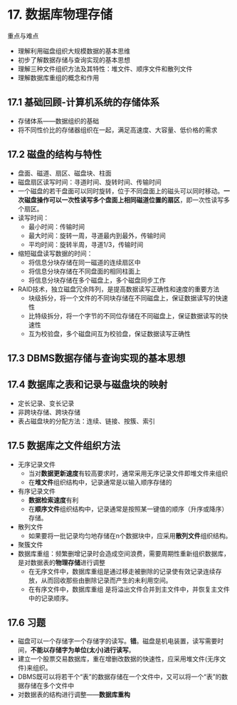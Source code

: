 # 17. 数据库物理存储
重点与难点

- 理解利用磁盘组织大规模数据的基本思维
- 初步了解数据存储与查询实现的基本思想
- 理解三种文件组织方法及其特性：堆文件、顺序文件和散列文件
- 理解数据库重组的概念和作用

## 17.1 基础回顾-计算机系统的存储体系
- 存储体系——数据组织的基础
- 将不同性价比的存储器组织在一起，满足高速度、大容量、低价格的需求

## 17.2 磁盘的结构与特性
- 盘面、磁道、扇区、磁盘块、柱面
- 磁盘扇区读写时间：寻道时间、旋转时间、传输时间
- 一个磁盘的若干盘面可以同时旋转，位于不同盘面上的磁头可以同时移动。**一次磁盘操作可以一次性读写多个盘面上相同磁道位置的扇区**，即一次性读写多个扇区。
- 读写时间：
	- 最小时间：传输时间
	- 最大时间：旋转一周，寻道最内到最外，传输时间
	- 平均时间：旋转半周，寻道1/3，传输时间
- 缩短磁盘读写数据的时间：
	- 将信息分块存储在同一磁道的连续扇区中
	- 将信息分块存储在不同盘面的相同柱面上
	- 将信息分块存储在多个磁盘上，多个磁盘同步工作
- RAID技术，独立磁盘冗余阵列，是提高数据读写正确性和速度的重要方法
	- 块级拆分，将一个文件的不同块存储在不同磁盘上，保证数据读写的快速性
	- 比特级拆分，将一个字节的不同位存储在不同磁盘上，保证数据读写的快速性
	- 互为校验盘，多个磁盘间互为校验盘，保证数据读写正确性


## 17.3 DBMS数据存储与查询实现的基本思想

## 17.4 数据库之表和记录与磁盘块的映射
- 定长记录、变长记录
- 非跨块存储、跨块存储
- 表占磁盘块的分配方法：连续、链接、按簇、索引

## 17.5 数据库之文件组织方法
- 无序记录文件
	- 当对**数据更新速度**有较高要求时，通常采用无序记录文件即堆文件来组织
	- 在**堆文件**组织结构中，记录通常是以输入顺序存储的
- 有序记录文件
	- **数据检索速度**有利
	- 在**顺序文件**组织结构中，记录通常是按照某一键值的顺序（升序或降序）存储。
- 散列文件
	- 如果要将一批记录均匀地存储在n个数据块中，应采用**散列文件**组织结构。
- 聚簇文件
- 数据库重组：频繁删增记录时会造成空间浪费，需要周期性重新组织数据库，是对数据表的**物理存储**进行调整
	- 在无序文件中，数据库重组是通过移走被删除的记录使有效记录连续存放，从而回收那些由删除记录而产生的未利用空间。
	- 在有序文件中，数据库重组 是将溢出文件合并到主文件中，并恢复主文件中的记录顺序。

## 17.6 习题
- 磁盘可以一个存储字一个存储字的读写。**错**。磁盘是机电装置，读写需要时间，**不能以存储字为单位(太小)进行读写**。
- 建立一个股票交易数据库，重在增删改数据的快速性，应采用堆文件(无序文件)来组织。
- DBMS既可以将若干个“表”的数据存储在一个文件中，又可以将一个“表”的数据存储在多个文件中
- 对数据表的结构进行调整——**数据库重构**